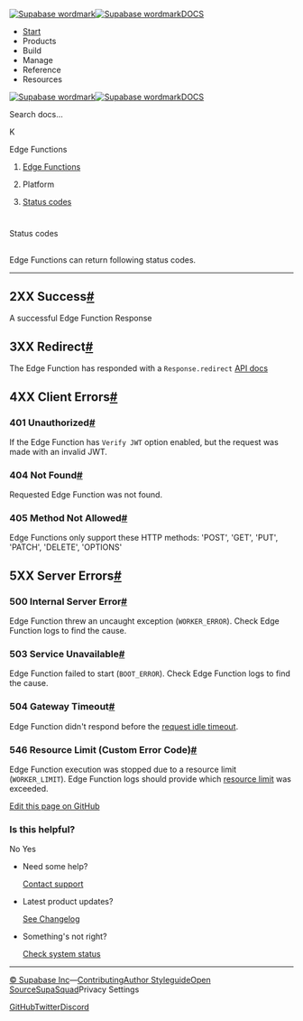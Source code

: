 [![Supabase wordmark](https://supabase.com/docs/_next/image?url=%2Fdocs%2Fsupabase-dark.svg&w=256&q=75&dpl=dpl_5BYG5BkQhU19GEfZfhcgAbeGcRQo)![Supabase wordmark](https://supabase.com/docs/_next/image?url=%2Fdocs%2Fsupabase-light.svg&w=256&q=75&dpl=dpl_5BYG5BkQhU19GEfZfhcgAbeGcRQo)DOCS](https://supabase.com/docs)

-   [Start](https://supabase.com/docs/guides/getting-started)
-   Products
-   Build
-   Manage
-   Reference
-   Resources

[![Supabase wordmark](https://supabase.com/docs/_next/image?url=%2Fdocs%2Fsupabase-dark.svg&w=256&q=75&dpl=dpl_5BYG5BkQhU19GEfZfhcgAbeGcRQo)![Supabase wordmark](https://supabase.com/docs/_next/image?url=%2Fdocs%2Fsupabase-light.svg&w=256&q=75&dpl=dpl_5BYG5BkQhU19GEfZfhcgAbeGcRQo)DOCS](https://supabase.com/docs)

Search docs...

K

Edge Functions

1.  [Edge Functions](https://supabase.com/docs/guides/functions)

3.  Platform

5.  [Status codes](https://supabase.com/docs/guides/functions/status-codes)

# 

Status codes

## 

Edge Functions can return following status codes.

* * *

## 2XX Success[#](#2xx-success)

A successful Edge Function Response

## 3XX Redirect[#](#3xx-redirect)

The Edge Function has responded with a `Response.redirect` [API docs](https://developer.mozilla.org/en-US/docs/Web/API/Response/redirect_static)

## 4XX Client Errors[#](#4xx-client-errors)

### 401 Unauthorized[#](#401-unauthorized)

If the Edge Function has `Verify JWT` option enabled, but the request was made with an invalid JWT.

### 404 Not Found[#](#404-not-found)

Requested Edge Function was not found.

### 405 Method Not Allowed[#](#405-method-not-allowed)

Edge Functions only support these HTTP methods: 'POST', 'GET', 'PUT', 'PATCH', 'DELETE', 'OPTIONS'

## 5XX Server Errors[#](#5xx-server-errors)

### 500 Internal Server Error[#](#500-internal-server-error)

Edge Function threw an uncaught exception (`WORKER_ERROR`). Check Edge Function logs to find the cause.

### 503 Service Unavailable[#](#503-service-unavailable)

Edge Function failed to start (`BOOT_ERROR`). Check Edge Function logs to find the cause.

### 504 Gateway Timeout[#](#504-gateway-timeout)

Edge Function didn't respond before the [request idle timeout](https://supabase.com/docs/guides/functions/limits).

### 546 Resource Limit (Custom Error Code)[#](#546-resource-limit-custom-error-code)

Edge Function execution was stopped due to a resource limit (`WORKER_LIMIT`). Edge Function logs should provide which [resource limit](https://supabase.com/docs/guides/functions/limits) was exceeded.

[Edit this page on GitHub](https://github.com/supabase/supabase/blob/master/apps/docs/content/guides/functions/status-codes.mdx)

### Is this helpful?

No Yes

-   Need some help?
    
    [Contact support](https://supabase.com/support)
-   Latest product updates?
    
    [See Changelog](https://supabase.com/changelog)
-   Something's not right?
    
    [Check system status](https://status.supabase.com/)

* * *

[© Supabase Inc](https://supabase.com/)—[Contributing](https://github.com/supabase/supabase/blob/master/apps/docs/DEVELOPERS.md)[Author Styleguide](https://github.com/supabase/supabase/blob/master/apps/docs/CONTRIBUTING.md)[Open Source](https://supabase.com/open-source)[SupaSquad](https://supabase.com/supasquad)Privacy Settings

[GitHub](https://github.com/supabase/supabase)[Twitter](https://twitter.com/supabase)[Discord](https://discord.supabase.com/)